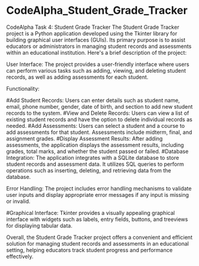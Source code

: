 # CodeAlpha_Student_Grade_Tracker
CodeAlpha Task 4: Student Grade Tracker
    The Student Grade Tracker project is a Python application developed using the Tkinter library for building graphical user interfaces (GUIs). Its primary purpose is to assist educators or administrators in managing student records and assessments within an educational institution. Here's a brief description of the project:

User Interface: The project provides a user-friendly interface where users can perform various tasks such as adding, viewing, and deleting student records, as well as adding assessments for each student.

Functionality:

#Add Student Records: Users can enter details such as student name, email, phone number, gender, date of birth, and section to add new student records to the system.
#View and Delete Records: Users can view a list of existing student records and have the option to delete individual records as needed.
#Add Assessments: Users can select a student and a course to add assessments for that student. Assessments include midterm, final, and assignment grades.
#Display Assessment Results: After adding assessments, the application displays the assessment results, including grades, total marks, and whether the student passed or failed.
#Database Integration: The application integrates with a SQLite database to store student records and assessment data. It utilizes SQL queries to perform operations such as inserting, deleting, and retrieving data from the database.

Error Handling: The project includes error handling mechanisms to validate user inputs and display appropriate error messages if any input is missing or invalid.

#Graphical Interface: Tkinter provides a visually appealing graphical interface with widgets such as labels, entry fields, buttons, and treeviews for displaying tabular data.

Overall, the Student Grade Tracker project offers a convenient and efficient solution for managing student records and assessments in an educational setting, helping educators track student progress and performance effectively.
